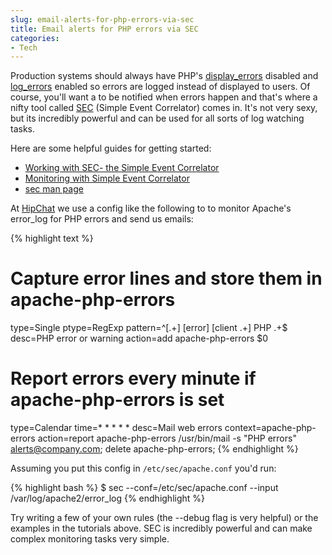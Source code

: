 ```yaml
---
slug: email-alerts-for-php-errors-via-sec
title: Email alerts for PHP errors via SEC
categories:
- Tech
---
```


Production systems should always have PHP's [display_errors](http://www.php.net/manual/en/errorfunc.configuration.php#ini.display-errors) disabled and [log_errors](http://www.php.net/manual/en/errorfunc.configuration.php#ini.log-errors) enabled so errors are logged instead of displayed to users. Of course, you'll want a to be notified when errors happen and that's where a nifty tool called [SEC](http://simple-evcorr.sourceforge.net/) (Simple Event Correlator) comes in. It's not very sexy, but its incredibly powerful and can be used for all sorts of log watching tasks.

Here are some helpful guides for getting started:

 * [Working with SEC- the Simple Event Correlator](http://sixshooter.v6.thrupoint.net/SEC-examples/article.html)
 * [](http://arstechnica.com/open-source/news/2005/05/linux-20050519.ars)[Monitoring with Simple Event Correlator](http://arstechnica.com/open-source/news/2005/05/linux-20050519.ars)
 * [sec man page](http://www.estpak.ee/~risto/sec/sec.pl.html)

At [HipChat](http://www.hipchat.com) we use a config like the following to to monitor Apache's error_log for PHP errors and send us emails:

{% highlight text %}
# Capture error lines and store them in apache-php-errors
type=Single
ptype=RegExp
pattern=^\[.+\] \[error\] \[client .+\] PHP .+$
desc=PHP error or warning
action=add apache-php-errors $0

# Report errors every minute if apache-php-errors is set
type=Calendar
time=* * * * *
desc=Mail web errors
context=apache-php-errors
action=report apache-php-errors /usr/bin/mail -s "PHP errors" alerts@company.com; delete apache-php-errors;
{% endhighlight %}

Assuming you put this config in `/etc/sec/apache.conf` you'd run:

{% highlight bash %}
$ sec --conf=/etc/sec/apache.conf --input /var/log/apache2/error_log
{% endhighlight %}

Try writing a few of your own rules (the --debug flag is very helpful) or the examples in the tutorials above. SEC is incredibly powerful and can make complex monitoring tasks very simple.
